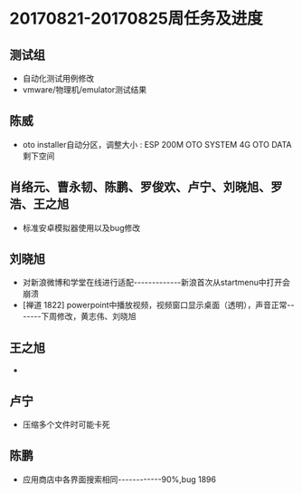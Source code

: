 # 20170821-20170825周任务及进度

## 测试组
- 自动化测试用例修改
- vmware/物理机/emulator测试结果

## 陈威
- oto installer自动分区，调整大小 : ESP 200M   OTO SYSTEM 4G   OTO DATA 剩下空间

## 肖络元、曹永韧、陈鹏、罗俊欢、卢宁、刘晓旭、罗浩、王之旭
- 标准安卓模拟器使用以及bug修改

## 刘晓旭
- 对新浪微博和学堂在线进行适配-------------新浪首次从startmenu中打开会崩溃
- [禅道 1822] powerpoint中播放视频，视频窗口显示桌面（透明），声音正常-------下周修改，黄志伟、刘晓旭

## 王之旭
- 

## 卢宁
- 压缩多个文件时可能卡死

## 陈鹏
- 应用商店中各界面搜索相同------------90%,bug 1896
